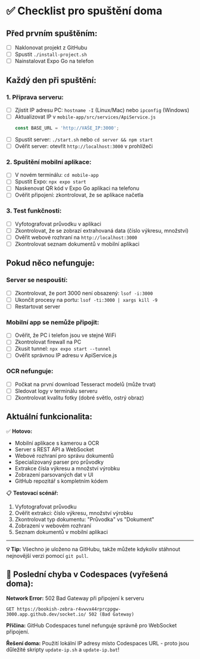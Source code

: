 # ✅ Checklist pro spuštění doma

## Před prvním spuštěním:

- [ ] Naklonovat projekt z GitHubu
- [ ] Spustit `./install-project.sh` 
- [ ] Nainstalovat Expo Go na telefon

## Každý den při spuštění:

### 1. Příprava serveru:
- [ ] Zjistit IP adresu PC: `hostname -I` (Linux/Mac) nebo `ipconfig` (Windows)
- [ ] Aktualizovat IP v `mobile-app/src/services/ApiService.js`
  ```javascript
  const BASE_URL = 'http://VAŠE_IP:3000';
  ```
- [ ] Spustit server: `./start.sh` nebo `cd server && npm start`
- [ ] Ověřit server: otevřít `http://localhost:3000` v prohlížeči

### 2. Spuštění mobilní aplikace:
- [ ] V novém terminálu: `cd mobile-app`
- [ ] Spustit Expo: `npx expo start`
- [ ] Naskenovat QR kód v Expo Go aplikaci na telefonu
- [ ] Ověřit připojení: zkontrolovat, že se aplikace načetla

### 3. Test funkčnosti:
- [ ] Vyfotografovat průvodku v aplikaci
- [ ] Zkontrolovat, že se zobrazí extrahovaná data (číslo výkresu, množství)
- [ ] Ověřit webové rozhraní na `http://localhost:3000`
- [ ] Zkontrolovat seznam dokumentů v mobilní aplikaci

## Pokud něco nefunguje:

### Server se nespouští:
- [ ] Zkontrolovat, že port 3000 není obsazený: `lsof -i:3000`
- [ ] Ukončit procesy na portu: `lsof -ti:3000 | xargs kill -9`
- [ ] Restartovat server

### Mobilní app se nemůže připojit:
- [ ] Ověřit, že PC i telefon jsou ve stejné WiFi
- [ ] Zkontrolovat firewall na PC
- [ ] Zkusit tunnel: `npx expo start --tunnel`
- [ ] Ověřit správnou IP adresu v ApiService.js

### OCR nefunguje:
- [ ] Počkat na první download Tesseract modelů (může trvat)
- [ ] Sledovat logy v terminálu serveru
- [ ] Zkontrolovat kvalitu fotky (dobré světlo, ostrý obraz)

## Aktuální funkcionalita:

✅ **Hotovo:**
- Mobilní aplikace s kamerou a OCR
- Server s REST API a WebSocket
- Webové rozhraní pro správu dokumentů
- Specializovaný parser pro průvodky
- Extrakce čísla výkresu a množství výrobku
- Zobrazení parsovaných dat v UI
- GitHub repozitář s kompletním kódem

📋 **Testovací scénář:**
1. Vyfotografovat průvodku
2. Ověřit extrakci: číslo výkresu, množství výrobku
3. Zkontrolovat typ dokumentu: "Průvodka" vs "Dokument"
4. Zobrazení v webovém rozhraní
5. Seznam dokumentů v mobilní aplikaci

---

**💡 Tip:** Všechno je uloženo na GitHubu, takže můžete kdykoliv stáhnout nejnovější verzi pomocí `git pull`.

## 🚨 Poslední chyba v Codespaces (vyřešená doma):

**Network Error:** 502 Bad Gateway při připojení k serveru
```
GET https://bookish-zebra-r4vwvx44rprcppgw-3000.app.github.dev/socket.io/ 502 (Bad Gateway)
```

**Příčina:** GitHub Codespaces tunel nefunguje správně pro WebSocket připojení.

**Řešení doma:** Použití lokální IP adresy místo Codespaces URL - proto jsou důležité skripty `update-ip.sh` a `update-ip.bat`!
